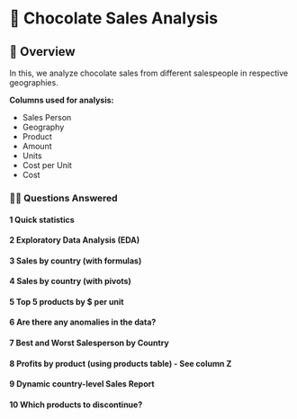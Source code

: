 # 🍫 Chocolate Sales Analysis

## 🎯 Overview

In this, we analyze chocolate sales from different salespeople in respective geographies.

**Columns used for analysis:**
- Sales Person	
- Geography	
- Product	
- Amount	
- Units
- Cost per Unit	
- Cost

 ### 👩‍💻 Questions Answered

#### 1 Quick statistics
#### 2 Exploratory Data Analysis (EDA)
#### 3 Sales by country (with formulas)
#### 4 Sales by country (with pivots)
#### 5 Top 5 products by $ per unit
#### 6 Are there any anomalies in the data?
#### 7 Best and Worst Salesperson by Country
#### 8 Profits by product (using products table) - See column Z
#### 9 Dynamic country-level Sales Report
#### 10	Which products to discontinue?

